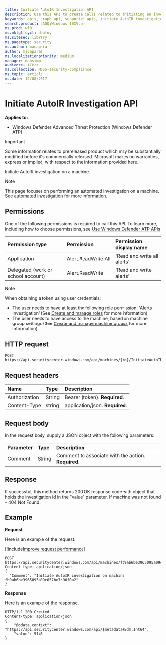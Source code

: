 ```yaml
---
title: Initiate AutoIR Investigation API
description: Use this API to create calls related to initiating an investigation on a machine.
keywords: apis, graph api, supported apis, initiate AutoIR investigation
search.product: eADQiWindows 10XVcnh
ms.prod: w10
ms.mktglfcycl: deploy
ms.sitesec: library
ms.pagetype: security
ms.author: macapara
author: mjcaparas
ms.localizationpriority: medium
manager: dansimp
audience: ITPro
ms.collection: M365-security-compliance 
ms.topic: article
ms.date: 12/08/2017
---
```


# Initiate AutoIR Investigation API
**Applies to:**
- Windows Defender Advanced Threat Protection (Windows Defender ATP)

> [!IMPORTANT]
> Some information relates to prereleased product which may be substantially modified before it's commercially released. Microsoft makes no warranties, express or implied, with respect to the information provided here.

Initiate AutoIR investigation on a machine.

>[!Note]
> This page focuses on performing an automated investigation on a machine. See [automated investigation](automated-investigations-windows-defender-advanced-threat-protection.md) for more information.

## Permissions
One of the following permissions is required to call this API. To learn more, including how to choose permissions, see [Use Windows Defender ATP APIs](apis-intro.md)

Permission type |	Permission	|	Permission display name
:---|:---|:---
Application |	Alert.ReadWrite.All	 |	'Read and write all alerts'
Delegated (work or school account) |	Alert.ReadWrite |	'Read and write alerts'

>[!Note]
> When obtaining a token using user credentials:
>- The user needs to have at least the following role permission: 'Alerts Investigation' (See [Create and manage roles](user-roles-windows-defender-advanced-threat-protection.md) for more information)
>- The user needs to have access to the machine, based on machine group settings (See [Create and manage machine groups](machine-groups-windows-defender-advanced-threat-protection.md) for more information)

## HTTP request
```
POST https://api.securitycenter.windows.com/api/machines/{id}/InitiateAutoIRInvestigation
```

## Request headers

Name | Type | Description
:---|:---|:---
Authorization | String | Bearer {token}. **Required**.
Content-Type | string | application/json. **Required**.

## Request body
In the request body, supply a JSON object with the following parameters:

Parameter |	Type	| Description
:---|:---|:---
Comment |	String |	Comment to associate with the action. **Required**.

## Response
If successful, this method returns 200 OK response code with object that holds the investigation id in the "value" parameter. If machine was not found - 404 Not Found.

## Example

**Request**

Here is an example of the request.

[!include[Improve request performance](improverequestperformance-new.md)]

```
POST https://api.securitycenter.windows.com/api/machines/fb9ab6be3965095a09c057be7c90f0a2/InitiateAutoIRInvestigation
Content-type: application/json
{
  "Comment": "Initiate AutoIR investigation on machine fb9ab6be3965095a09c057be7c90f0a2"
}
```

**Response**

Here is an example of the response.

```
HTTP/1.1 200 Created
Content-type: application/json
{
    "@odata.context": "https://api.securitycenter.windows.com/api/$metadata#Edm.Int64",
    "value": 5146
}

```
